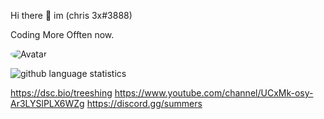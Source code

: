 Hi there 👋 im (chris 3x#3888)

Coding More Offten now.

<img src="https://cdn.discordapp.com/attachments/781292884229357588/781398033106862101/image0-181.gif" alt="Avatar" style="border-radius: 75%;">

![github language statistics](https://github-readme-stats.vercel.app/api/top-langs/?username=unlogable&show_icons=true&layout=compact&theme=tokyonight)

https://dsc.bio/treeshing
https://www.youtube.com/channel/UCxMk-osy-Ar3LYSlPLX6WZg
https://discord.gg/summers
